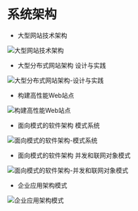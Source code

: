 # 系统架构

- 大型网站技术架构

![大型网站技术架构](https://img3.doubanio.com/lpic/s27250675.jpg)

- 大型分布式网站架构 设计与实践

![大型分布式网站架构-设计与实践](https://img3.doubanio.com/lpic/s27444272.jpg)

- 构建高性能Web站点

![构建高性能Web站点](https://img3.doubanio.com/lpic/s3935862.jpg)

- 面向模式的软件架构 模式系统

![面向模式的软件架构-模式系统](https://img1.doubanio.com/lpic/s27080766.jpg)

- 面向模式的软件架构 并发和联网对象模式

![面向模式的软件架构-并发和联网对象模式](https://img1.doubanio.com/lpic/s27109817.jpg)

- 企业应用架构模式

![企业应用架构模式](https://img3.doubanio.com/lpic/s6164140.jpg)
